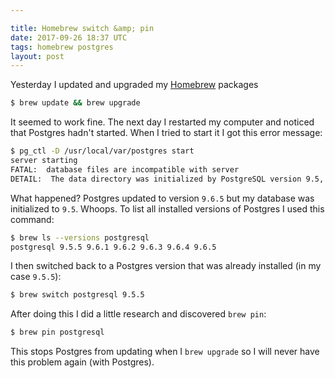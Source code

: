 ```yaml
---

title: Homebrew switch &amp; pin
date: 2017-09-26 18:37 UTC
tags: homebrew postgres
layout: post
---
```


Yesterday I updated and upgraded my [Homebrew](https://brew.sh/) packages

``` bash
$ brew update && brew upgrade
```

It seemed to work fine. The next day I restarted my computer and noticed that Postgres hadn't started. When I tried to start it I got this error message:

``` bash
$ pg_ctl -D /usr/local/var/postgres start
server starting
FATAL:  database files are incompatible with server
DETAIL:  The data directory was initialized by PostgreSQL version 9.5, which is not compatible with this version 9.6.5.
```

What happened? Postgres updated to version `9.6.5` but my database was initialized to `9.5`. Whoops. To list all installed versions of Postgres I used this command:

``` bash
$ brew ls --versions postgresql
postgresql 9.5.5 9.6.1 9.6.2 9.6.3 9.6.4 9.6.5
```

I then switched back to a Postgres version that was already installed (in my case `9.5.5`):

``` bash
$ brew switch postgresql 9.5.5
```

After doing this I did a little research and discovered `brew pin`:

``` bash
$ brew pin postgresql
```
This stops Postgres from updating when I `brew upgrade` so I will never have this problem again (with Postgres).
